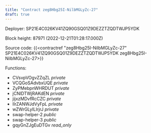 ```yaml
---
title: "Contract zeg8Hbg25I-NilbMGLyZc-27"
draft: true
---
```

Deployer: SP21E4C026KV41ZQ90GSQ01Z9DEZZTZQDTWJP5YDK


 



Block height: 87971 (2022-12-21T01:28:17.000Z)

Source code: {{<contractref "zeg8Hbg25I-NilbMGLyZc-27" SP21E4C026KV41ZQ90GSQ01Z9DEZZTZQDTWJP5YDK zeg8Hbg25I-NilbMGLyZc-27>}}

Functions:

* CVsvpVOgvZZqZL _private_
* VCQGoSAdvbxUQE _private_
* ZyPMebpnWHRDUT _private_
* jCNlDTWjRAKdEN _private_
* jijxzMDvfRcCZC _private_
* lIrZANWJdVyFpL _private_
* wZWrGLyILlrjrJ _private_
* swap-helper-2 _public_
* swap-helper-3 _public_
* gqyGnZJgEuDTGv _read_only_
